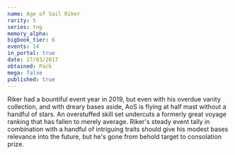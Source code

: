 ```yaml
---
name: Age of Sail Riker
rarity: 5
series: tng
memory_alpha:
bigbook_tier: 6
events: 14
in_portal: true
date: 27/03/2017
obtained: Pack
mega: false
published: true
---
```


Riker had a bountiful event year in 2019, but even with his overdue vanity collection, and with dreary bases aside, AoS is flying at half mast without a handful of stars. An overstuffed skill set undercuts a formerly great voyage ranking that has fallen to merely average. Riker's steady event tally in combination with a handful of intriguing traits should give his modest bases relevance into the future, but he's gone from behold target to consolation prize.
